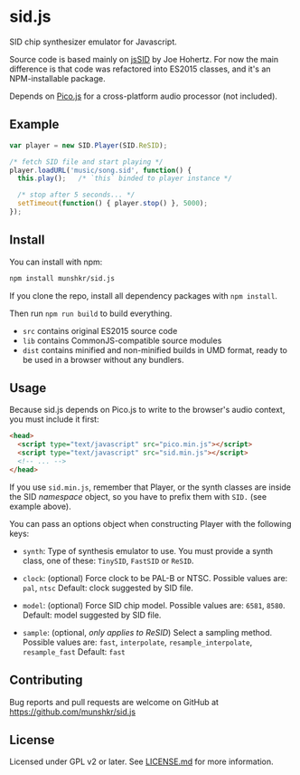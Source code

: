 # sid.js

SID chip synthesizer emulator for Javascript.

Source code is based mainly on [jsSID](https://github.com/jhohertz/jsSID) by
Joe Hohertz.  For now the main difference is that code was refactored into
ES2015 classes, and it's an NPM-installable package.

Depends on [Pico.js](https://mohayonao.github.io/pico.js/) for a cross-platform
audio processor (not included).

## Example

```javascript
var player = new SID.Player(SID.ReSID);

/* fetch SID file and start playing */
player.loadURL('music/song.sid', function() {
  this.play();   /* `this` binded to player instance */

  /* stop after 5 seconds... */
  setTimeout(function() { player.stop() }, 5000);
});
```


## Install

You can install with npm:

```bash
npm install munshkr/sid.js
```

If you clone the repo, install all dependency packages with `npm install`.

Then run `npm run build` to build everything.

* `src` contains original ES2015 source code
* `lib` contains CommonJS-compatible source modules
* `dist` contains minified and non-minified builds in UMD format, ready to be
  used in a browser without any bundlers.


## Usage

Because sid.js depends on Pico.js to write to the browser's audio context, you must
include it first:

```html
<head>
  <script type="text/javascript" src="pico.min.js"></script>
  <script type="text/javascript" src="sid.min.js"></script>
  <!-- ... -->
</head>
```

If you use `sid.min.js`, remember that Player, or the synth classes are inside
the SID *namespace* object, so you have to prefix them with `SID.` (see example
above).

You can pass an options object when constructing Player with the following keys:

* `synth`: Type of synthesis emulator to use. You must provide a synth class,
  one of these: `TinySID`, `FastSID` or `ReSID`.

* `clock`: (optional) Force clock to be PAL-B or NTSC. Possible values are: `pal`, `ntsc`
  Default: clock suggested by SID file.

* `model`: (optional) Force SID chip model. Possible values are: `6581`, `8580`.
  Default: model suggested by SID file.

* `sample`: (optional, *only applies to ReSID*) Select a sampling method.
  Possible values are: `fast`, `interpolate`, `resample_interpolate`, `resample_fast`
  Default: `fast`


## Contributing

Bug reports and pull requests are welcome on GitHub at
https://github.com/munshkr/sid.js


## License

Licensed under GPL v2 or later.  See [LICENSE.md](LICENSE.md) for more information.

